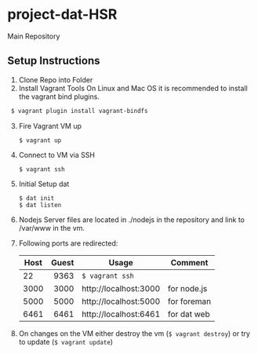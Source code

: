 # project-dat-HSR
Main Repository

## Setup Instructions
1. Clone Repo into Folder
2. Install Vagrant Tools
   On Linux and Mac OS it is recommended to install the vagrant bind plugins.
  
  ```sh
   $ vagrant plugin install vagrant-bindfs
   ```
3. Fire Vagrant VM up 

   ```shell
   $ vagrant up
   ```
4. Connect to VM via SSH
   
   ```shell
   $ vagrant ssh
   ```
5. Initial Setup dat
  
   ```shell
   $ dat init
   $ dat listen
   ```
6. Nodejs Server files are located in ./nodejs in the repository and link to /var/www in the vm.
7. Following ports are redirected:
    
    Host          | Guest          | Usage | Comment
    --- |---:|---|---
    22 | 9363 | `$ vagrant ssh`  | 
    3000 | 3000|http://localhost:3000 | for node.js
    5000 | 5000 | http://localhost:5000 | for foreman
    6461 | 6461|http://localhost:6461 | for dat web

8. On changes on the VM either destroy the vm (`$ vagrant destroy`) or try to update (`$ vagrant update`)
